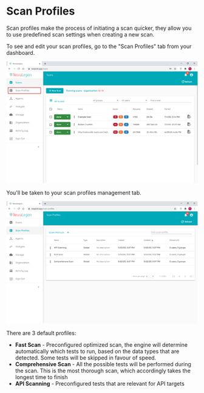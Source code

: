 # Scan Profiles

Scan profiles make the process of initiating a scan quicker, they allow you to use predefined scan settings when creating a new scan.

To see and edit your scan profiles, go to the "Scan Profiles" tab from your dashboard.

![go-to-scan-profiles-tab](media/scan-profiles-01.png ':size=100%')

You'll be taken to your scan profiles management tab.

![scan-profiles-tab](media/scan-profiles-02.png ':size=100%')

There are 3 default profiles:
- **Fast Scan** - Preconfigured optimized scan, the engine will determine automatically which tests to run, based on the data types that are detected. Some tests will be skipped in favour of speed.
- **Comprehensive Scan** - All the possible tests will be performed during the scan. This is the most thorough scan, which accordingly takes the longest time to finish
- **API Scanning** - Preconfigured tests that are relevant for API targets